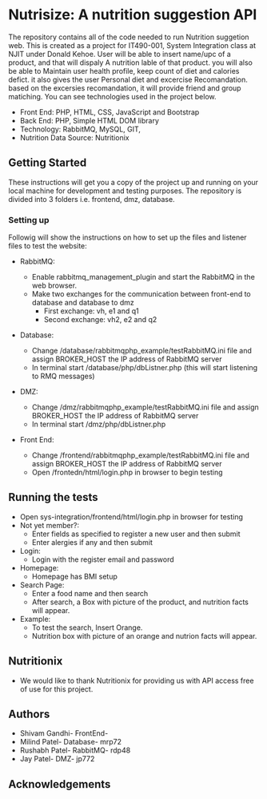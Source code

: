 # Nutrisize: A nutrition suggestion API #

The repository contains all of the code needed to run Nutrition suggetion web. This is created as a project for IT490-001, System Integration class at NJIT under Donald Kehoe. User will be able to insert name/upc of a product, and that will dispaly A nutrition lable of that product. you will also be able to Maintain user health profile, keep count of diet and calories defict. it also gives the user Personal diet and excercise Recomandation. based on the excersies recomandation, it will provide friend and group matiching. You can see technologies used in the project below.
 
 
  * Front End:              PHP, HTML, CSS, JavaScript and Bootstrap
  * Back End:               PHP, Simple HTML DOM library
  * Technology:             RabbitMQ, MySQL, GIT,
  * Nutrition Data Source:  Nutritionix
 
 ## Getting Started ##
 
These instructions will get you a copy of the project up and running on your local machine for development and testing purposes. The repository is divided into 3 folders i.e. frontend, dmz, database. 
  
### Setting up ###

Followig will show the instructions on how to set up the files and listener files to test the website:

 * RabbitMQ:
   * Enable rabbitmq_management_plugin and start the RabbitMQ in the web browser.
   * Make two exchanges for the communication between front-end to database and database to dmz
     * First exchange: vh, e1 and q1
     * Second exchange: vh2, e2 and q2
 
 * Database:
   * Change /database/rabbitmqphp_example/testRabbitMQ.ini file and assign BROKER_HOST the IP address of RabbitMQ server
   * In terminal start /database/php/dbListner.php (this will start listening to RMQ messages)
   
 * DMZ:
   * Change /dmz/rabbitmqphp_example/testRabbitMQ.ini file and assign BROKER_HOST the IP address of RabbitMQ server
   * In terminal start /dmz/php/dbListner.php 
   
 * Front End:
   * Change /frontend/rabbitmqphp_example/testRabbitMQ.ini file and assign BROKER_HOST the IP address of RabbitMQ server
   * Open /frontedn/html/login.php in browser to begin testing
   
 ## Running the tests ##
 
  * Open sys-integration/frontend/html/login.php in browser for testing
  * Not yet member?:
    * Enter fields as specified to register a new user and then submit
    * Enter alergies if any and then submit
  * Login:
    * Login with the register email and password
  * Homepage:
    * Homepage has BMI setup
  * Search Page:
    * Enter a food name and then search
    * After search, a Box with picture of the product, and nutrition facts will appear.
  * Example:
    * To test the search, Insert Orange. 
    * Nutrition box with picture of an orange and nutrion facts will appear.
## Nutritionix ##
  * We would like to thank Nutritionix for providing us with API access free of use for this project.

## Authors ##

  * Shivam Gandhi- FrontEnd- 
  * Milind Patel- Database- mrp72
  * Rushabh Patel- RabbitMQ- rdp48
  * Jay Patel- DMZ- jp772
## Acknowledgements ##
    
